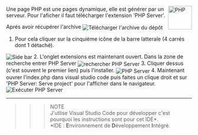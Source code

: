 Une page PHP <img align="right" src="https://github.com/MiKL5/afpaDev/blob/master/docs/assets/php_anim.jpg" alt="PHP" title="PHP" widht="auto" height="64px"> est une pages dynamique, elle est générer par un serveur. Pour l'aficher il faut télécharger l'extension 'PHP Server'.

Aprés avoir récupérer l'archive 
<img align="center" src="https://github.com/MiKL5/afpaDev/blob/master/docs/assets/GitHub.png" alt="Télécharger l'archive du dépôt" title="Télécharger l'archive du dépôt">

1. Pour cela cliquer sur la cinquième icône de la barre latterale (4 carrés dont 1 détaché).  
<img align="center" src="https://github.com/MiKL5/afpaDev/blob/master/docs/assets/sideBar.png" alt="Side bar" title="Side bar">
2. L'onglet extensions est maintenant ouvert. Dans la zone de recherche entrer PHP Server  
<img align="center" src="https://github.com/MiKL5/afpaDev/blob/master/docs/assets/searchPhpServer.png" alt="rechercher PHP Server" title="rechercher PHP Server">
3. Cliquer dessus (c'est souvent le premier lien) puis l'installer.  
<img align="center" src="https://github.com/MiKL5/afpaDev/blob/master/docs/assets/img/php_anim.jpgphpServer.png" alt="PHP Server" title="PHP Server">
4. Maintenant ouvrer l'index.php dans visual studio code puis faites un clique droit et sur 'PHP Server: Serve project' pour l'afficher dans le navigateur.  
<img align="center" src="https://github.com/MiKL5/afpaDev/blob/master/docs/assets/execPhpServer.png" alt="Exécuter PHP Server" title="Exécuter PHP Server">

---
>>>NOTE  
J'utlise Visual Studio Code pour développer c'est pourquoi les instructions sont pour cet IDE*.  
*IDE : **E**nvironnement de **D**éveloppement **I**ntégré.

